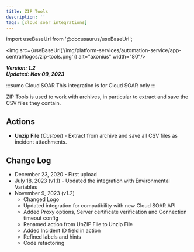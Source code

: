 ```yaml
---
title: ZIP Tools
description: ''
tags: [cloud soar integrations]
---
```

import useBaseUrl from '@docusaurus/useBaseUrl';

<img src={useBaseUrl('/img/platform-services/automation-service/app-central/logos/zip-tools.png')} alt="axonius" width="80"/>

***Version: 1.2  
Updated: Nov 09, 2023***

:::sumo Cloud SOAR
This integration is for Cloud SOAR only
:::

ZIP Tools is used to work with archives, in particular to extract and save the CSV files they contain.

## Actions

* **Unzip File** (*Custom*) - Extract from archive and save all CSV files as incident attachments.

## Change Log

* December 23, 2020 - First upload
* July 18, 2023 (v1.1) - Updated the integration with Environmental Variables
* November 9, 2023 (v1.2)
	+ Changed Logo
	+ Updated integration for compatibility with new Cloud SOAR API
	+ Added Proxy options, Server certificate verification and Connection timeout config
	+ Renamed action from UnZIP File to Unzip File
	+ Added Incident ID field in action
	+ Refined labels and hints
	+ Code refactoring
